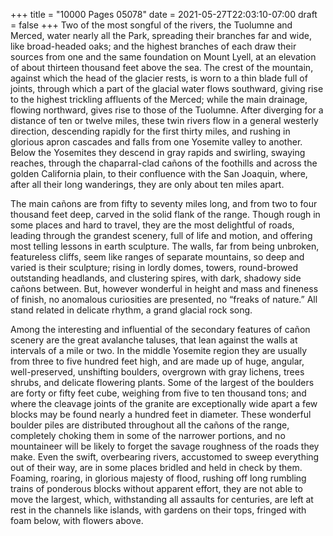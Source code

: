 +++
title = "10000 Pages 05078"
date = 2021-05-27T22:03:10-07:00
draft = false
+++
Two of the most songful of the rivers, the Tuolumne and Merced, water nearly all the Park, spreading their branches far and wide, like broad-headed oaks; and the highest branches of each draw their sources from one and the same foundation on Mount Lyell, at an elevation of about thirteen thousand feet above the sea. The crest of the mountain, against which the head of the glacier rests, is worn to a thin blade full of joints, through which a part of the glacial water flows southward, giving rise to the highest trickling affluents of the Merced; while the main drainage, flowing northward, gives rise to those of the Tuolumne. After diverging for a distance of ten or twelve miles, these twin rivers flow in a general westerly direction, descending rapidly for the first thirty miles, and rushing in glorious apron cascades and falls from one Yosemite valley to another. Below the Yosemites they descend in gray rapids and swirling, swaying reaches, through the chaparral-clad cañons of the foothills and across the golden California plain, to their confluence with the San Joaquin, where, after all their long wanderings, they are only about ten miles apart.

The main cañons are from fifty to seventy miles long, and from two to four thousand feet deep, carved in the solid flank of the range. Though rough in some places and hard to travel, they are the most delightful of roads, leading through the grandest scenery, full of life and motion, and offering most telling lessons in earth sculpture. The walls, far from being unbroken, featureless cliffs, seem like ranges of separate mountains, so deep and varied is their sculpture; rising in lordly domes, towers, round-browed outstanding headlands, and clustering spires, with dark, shadowy side cañons between. But, however wonderful in height and mass and fineness of finish, no anomalous curiosities are presented, no “freaks of nature.” All stand related in delicate rhythm, a grand glacial rock song.

Among the interesting and influential of the secondary features of cañon scenery are the great avalanche taluses, that lean against the walls at intervals of a mile or two. In the middle Yosemite region they are usually from three to five hundred feet high, and are made up of huge, angular, well-preserved, unshifting boulders, overgrown with gray lichens, trees shrubs, and delicate flowering plants. Some of the largest of the boulders are forty or fifty feet cube, weighing from five to ten thousand tons; and where the cleavage joints of the granite are exceptionally wide apart a few blocks may be found nearly a hundred feet in diameter. These wonderful boulder piles are distributed throughout all the cañons of the range, completely choking them in some of the narrower portions, and no mountaineer will be likely to forget the savage roughness of the roads they make. Even the swift, overbearing rivers, accustomed to sweep everything out of their way, are in some places bridled and held in check by them. Foaming, roaring, in glorious majesty of flood, rushing off long rumbling trains of ponderous blocks without apparent effort, they are not able to move the largest, which, withstanding all assaults for centuries, are left at rest in the channels like islands, with gardens on their tops, fringed with foam below, with flowers above.

